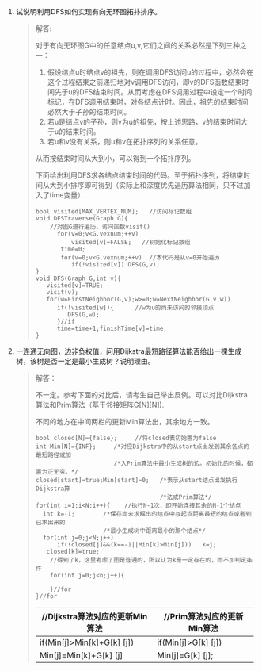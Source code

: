 1. 试说明利用DFS如何实现有向无环图拓扑排序。

   > 解答:
   >
   > 对于有向无环图G中的任意结点u,v,它们之间的关系必然是下列三种之一：
   >
   > 1. 假设结点u时结点v的祖先，则在调用DFS访问u的过程中，必然会在这个过程结束之前递归地对v调用DFS访问，即v的DFS函数结束时间先于u的DFS结束时间。从而考虑在DFS调用过程中设定一个时间标记，在DFS调用结束时，对各结点计时。因此，祖先的结束时间必然大于子孙的结束时间。
   > 2. 若u是结点v的子孙，则v为u的祖先，按上述思路，v的结束时间大于u的结束时间。
   > 3. 若u和v没有关系，则u和v在拓扑序列的关系任意。
   >
   > 从而按结束时间从大到小，可以得到一个拓扑序列。
   >
   > 下面给出利用DFS求各结点结束时间的代码。至于拓扑序列，将结束时间从大到小排序即可得到（实际上和深度优先遍历算法相同，只不过加入了time变量）.
   >
   > ```
   > bool visited[MAX_VERTEX_NUM];   //访问标记数组
   > void DFSTraverse(Graph G){
   >     //对图G进行遍历，访问函数visit()
   >       for(v=0;v<G.vexnum;++v)
   >           visited[v]=FALSE;   //初始化标记数组
   >        time=0;
   >        for(v=0;v<G.vexnum;++v)  //本代码是从v=0开始遍历
   >           if(!visited[v]) DFS(G,v);
   > }
   > void DFS(Graph G,int v){
   >    visited[v]=TRUE;
   >    visit(v);
   >    for(w=FirstNeighbor(G,v);w>=0;w=NextNeighbor(G,v,w))
   >       if(!visited[w]){      //w为u的尚未访问的邻接顶点
   >          DFS(G,w);
   >       }//if
   >       time=time+1;finishTime[v]=time;
   > }
   > ```
   >
   > 

2. 一连通无向图，边非负权值，问用Dijkstra最短路径算法能否给出一棵生成树，该树是否一定是最小生成树？说明理由。

   > 解答：
   >
   > 不一定。参考下面的对比后，请考生自己举出反例。可以对比Dijkstra算法和Prim算法（基于邻接矩阵G[N][N]).
   >
   >  不同的地方在中间两栏的更新Min算法出，其余地方一致。
   >
   > ```
   > bool closed[N]={false};     //将closed表初始置为false
   > int Min[N]={INF};     /*对应Dijkstra中的从start点出发到其余各点的最短路径或加
   >                       /*入Prim算法中最小生成树的边。初始化的时候，都置为正无穷。*/
   > closed[start]=true;Min[start]=0;   /*表示从start结点出发执行Dijkstra算
   >                                    /*法或Prim算法*/
   > for(int i=1;i<N;i++){    //执行N-1次，即开始连接其余的N-1个结点
   >   int k=-1;        /*保存尚未求解出的结点中与起点距离最短的结点或者到已求出来的
   >                    /*最小生成树中距离最小的那个结点*/
   >   for(int j=0;j<N;j++)
   >       if(!closed[j]&&(k==-1||Min[k]>Min[j]))   k=j;
   >    closed[k]=true;
   >     //得到了k，这里考虑了图是连通的，所以认为k是一定存在的，而不加判定条件
   >     for(int j=0;j<n;j++){
   >     
   >     }//for
   > }//for
   > ```
   >
   > | //Dijkstra算法对应的更新Min算法 | //Prim算法对应的更新Min算法 |
   > | ------------------------------- | --------------------------- |
   > | if(Min[j]>Min[k]+G[k] [j])      | if(Min[j]>G[k] [j])         |
   > | Min[j]=Min[k]+G[k] [j]          | Min[j]=G[k] [j];            |
   >
   > 